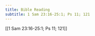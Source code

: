 ```yaml
---
title: Bible Reading
subtitle: 1 Sam 23:16-25:1; Ps 11; 121
---
```


[[1 Sam 23:16-25:1; Ps 11; 121]]